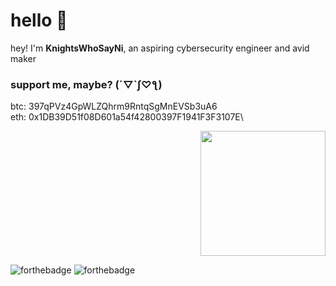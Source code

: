 # hello 👋

hey! I'm **KnightsWhoSayNi**, an aspiring cybersecurity engineer and avid maker

### support me, maybe? (´▽`ʃ♡ƪ)

btc: 397qPVz4GpWLZQhrm9RntqSgMnEVSb3uA6\
eth: 0x1DB39D51f08D601a54f42800397F1941F3F3107E\
<!-- <div style="text-align: left">
  <img height="150" src="https://github-readme-stats.vercel.app/api?username=KnightsWhoSayNi0&theme=tokyonight">
</div> -->
<div style="text-align: right">
  <img height="200" src="https://github-readme-stats.vercel.app/api/top-langs/?username=KnightsWhoSayNi0&layout=compact&theme=tokyonight">
</div>

![forthebadge](https://forthebadge.com/images/badges/contains-cat-gifs.svg) ![forthebadge](https://forthebadge.com/images/badges/powered-by-coffee.svg)

<!--
**KnightsWhoSayNi0/KnightsWhoSayNi0** is a ✨ _special_ ✨ repository because its `README.md` (this file) appears on your GitHub profile.

Here are some ideas to get you started:

- 🔭 I’m currently working on ...
- 🌱 I’m currently learning ...
- 👯 I’m looking to collaborate on ...
- 🤔 I’m looking for help with ...
- 💬 Ask me about ...
- 📫 How to reach me: ...
- 😄 Pronouns: ...
- ⚡ Fun fact: ...
-->

